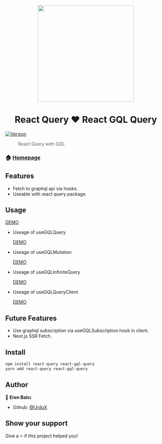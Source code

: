 <div style="display:flex;justify-content:center;width:100%;">
  <img src="https://user-images.githubusercontent.com/46889813/106451545-c7cef300-6497-11eb-80d9-e51c9fc3cd33.png" heigt="300" width="300"/>
</div>


<h1 style="text-align:center;">React Query ❤ React GQL Query</h1> 

[![Version](https://img.shields.io/npm/v/react-gql-query.svg)](https://www.npmjs.com/package/react-gql-query)

> React Query with GQL 

### 🏠 [Homepage](https://github.com/UrduX/react-gql-query)

## Features
<ul>
  <li>Fetch to graphql api via hooks.</li>
  <li>Useable with react query package.</li>
</ul>

## Usage
<a href="https://codesandbox.io/s/pensive-colden-bxlpz">DEMO</a>

<ul>
  <li>
    <p>Useage of useGQLQuery</p>
    <a href="https://codesandbox.io/s/pensive-colden-bxlpz?file=/src/components/js/User.js">DEMO</a>
  </li>
   <li>
    <p>Useage of useGQLMutation</p>
    <a href="https://codesandbox.io/s/pensive-colden-bxlpz?file=/src/components/js/Post.js">DEMO</a>
  </li>
  <li>
    <p>Useage of useGQLInfiniteQuery</p>
    <a href="https://codesandbox.io/s/pensive-colden-bxlpz?file=/src/components/js/Pagination.js:240-241">DEMO</a>
  </li>
   <li>
    <p>Useage of useGQLQueryClient</p>
    <a href="https://codesandbox.io/s/pensive-colden-bxlpz?file=/src/components/js/NormalFetch.js">DEMO</a>
  </li>
</ul>

## Future Features
<ul>
  <li>Use graphql subscription via useGQLSubscription hook in client.</li>
  <li>Next.js SSR Fetch.</li>
</ul>


## Install

```sh
npm install react-query react-gql-query 
yarn add react-query react-gql-query
```

## Author

👤 **Eren Balcı**

* Github: [@UrduX](https://github.com/UrduX)

## Show your support

Give a ⭐️ if this project helped you!


